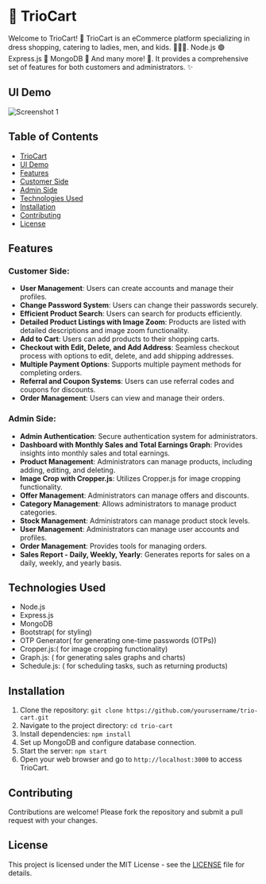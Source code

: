 # 🛒 TrioCart 

Welcome to TrioCart! 🎉 TrioCart is an eCommerce platform specializing in dress shopping, catering to ladies, men, and kids. 👗👔👶. Node.js 🟢 Express.js 🚀 MongoDB 🍃 And many more! 🌟. It provides a comprehensive set of features for both customers and administrators. ✨

## UI Demo
![Screenshot 1](https://raw.githubusercontent.com/Anusree-mj/E-commerce-TrioCart/main/public/images/trioCart_ui.gif)

## Table of Contents

- [TrioCart](#triocart)
- [UI Demo](#ui-demo)
- [Features](#features)
- [Customer Side](#customer-side)
- [Admin Side](#admin-side)
- [Technologies Used](#technologies-used)
- [Installation](#installation)
- [Contributing](#contributing)
- [License](#license)


## Features

### Customer Side:
- **User Management**: Users can create accounts and manage their profiles.
- **Change Password System**: Users can change their passwords securely.
- **Efficient Product Search**: Users can search for products efficiently.
- **Detailed Product Listings with Image Zoom**: Products are listed with detailed descriptions and image zoom functionality.
- **Add to Cart**: Users can add products to their shopping carts.
- **Checkout with Edit, Delete, and Add Address**: Seamless checkout process with options to edit, delete, and add shipping addresses.
- **Multiple Payment Options**: Supports multiple payment methods for completing orders.
- **Referral and Coupon Systems**: Users can use referral codes and coupons for discounts.
- **Order Management**: Users can view and manage their orders.

### Admin Side:
- **Admin Authentication**: Secure authentication system for administrators.
- **Dashboard with Monthly Sales and Total Earnings Graph**: Provides insights into monthly sales and total earnings.
- **Product Management**: Administrators can manage products, including adding, editing, and deleting.
- **Image Crop with Cropper.js**: Utilizes Cropper.js for image cropping functionality.
- **Offer Management**: Administrators can manage offers and discounts.
- **Category Management**: Allows administrators to manage product categories.
- **Stock Management**: Administrators can manage product stock levels.
- **User Management**: Administrators can manage user accounts and profiles.
- **Order Management**: Provides tools for managing orders.
- **Sales Report - Daily, Weekly, Yearly**: Generates reports for sales on a daily, weekly, and yearly basis.

## Technologies Used

- Node.js
- Express.js
- MongoDB
- Bootstrap( for styling)
- OTP Generator( for generating one-time passwords (OTPs))
- Cropper.js:( for image cropping functionality)
- Graph.js: ( for generating sales graphs and charts)
- Schedule.js: ( for scheduling tasks, such as returning products)


## Installation

1. Clone the repository: `git clone https://github.com/yourusername/trio-cart.git`
2. Navigate to the project directory: `cd trio-cart`
3. Install dependencies: `npm install`
4. Set up MongoDB and configure database connection.
5. Start the server: `npm start`
6. Open your web browser and go to `http://localhost:3000` to access TrioCart.

## Contributing

Contributions are welcome! Please fork the repository and submit a pull request with your changes.

## License

This project is licensed under the MIT License - see the [LICENSE](LICENSE) file for details.
